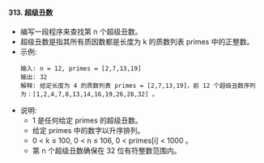 #### 313. 超级丑数
- 编写一段程序来查找第 n 个超级丑数。
- 超级丑数是指其所有质因数都是长度为 k 的质数列表 primes 中的正整数。
- 示例:
    ```
    输入: n = 12, primes = [2,7,13,19]
    输出: 32 
    解释: 给定长度为 4 的质数列表 primes = [2,7,13,19]，前 12 个超级丑数序列为：[1,2,4,7,8,13,14,16,19,26,28,32] 。
    ```
- 说明:
  - 1 是任何给定 primes 的超级丑数。
  -  给定 primes 中的数字以升序排列。
  -  0 < k ≤ 100, 0 < n ≤ 106, 0 < primes[i] < 1000 。
  -  第 n 个超级丑数确保在 32 位有符整数范围内。